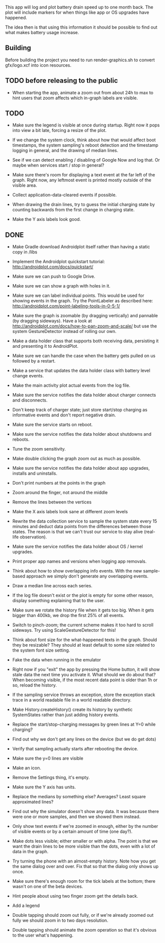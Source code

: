 This app will log and plot battery drain speed up to one month
back. The plot will include markers for when things like app or OS
upgrades have happened.

The idea then is that using this information it should be possible to
find out what makes battery usage increase.


Building
--------
Before building the project you need to run render-graphics.sh to
convert gfx/logo.xcf into icon resources.


TODO before releasing to the public
-----------------------------------
* When starting the app, animate a zoom out from about 24h to max to hint users
that zoom affects which in-graph labels are visible.


TODO
----
* Make sure the legend is visible at once during startup. Right now it pops
into view a bit late, forcing a resize of the plot.

* If we change the system clock, think about how that would affect
boot timestamps, the system sampling's reboot detection and the timestamp
logging in general, and the drawing of median lines.

* See if we can detect enabling / disabling of Google Now and log
that. Or maybe when services start / stop in general?

* Make sure there's room for displaying a text event at the far left of
the graph. Right now, any leftmost event is printed mostly outside of the
visible area.

* Collect application-data-cleared events if possible.

* When drawing the drain lines, try to guess the initial charging state by
counting backwards from the first change in charging state.

* Make the Y axis labels look good.


DONE
----
* Make Gradle download Androidplot itself rather than having a static
copy in /libs

* Implement the Androidplot quickstart tutorial:
<http://androidplot.com/docs/quickstart/>

* Make sure we can push to Google Drive.

* Make sure we can show a graph with holes in it.

* Make sure we can label individual points. This would be used for
showing events in the graph. Try the PointLabeler as described here:
<http://androidplot.com/point-labeling-tools-in-0-5-1/>

* Make sure the graph is zoomable (by dragging vertically) and
pannable (by dragging sideways). Have a look at
<http://androidplot.com/docs/how-to-pan-zoom-and-scale/> but use the
system GestureDetector instead of rolling our own.

* Make a data holder class that supports both receiving data,
persisting it and presenting it to AndroidPlot.

* Make sure we can handle the case when the battery gets pulled on us
followed by a restart.

* Make a service that updates the data holder class with battery level
change events.

* Make the main activity plot actual events from the log file.

* Make sure the service notifies the data holder about charger connects
and disconnects.

* Don't keep track of charger state; just store start/stop charging as
informative events and don't report negative drain.

* Make sure the service starts on reboot.

* Make sure the service notifies the data holder about shutdowns and
reboots.

* Tune the zoom sensitivity.

* Make double clicking the graph zoom out as much as possible.

* Make sure the service notifies the data holder about app upgrades,
installs and uninstalls.

* Don't print numbers at the points in the graph

* Zoom around the finger, not around the middle

* Remove the lines between the vertices

* Make the X axis labels look sane at different zoom levels

* Rewrite the data collection service to sample the system state
every 15 minutes and deduct data points from the differences between
those states. The reason is that we can't trust our service to stay
alive (real-life observation).

* Make sure the service notifies the data holder about OS / kernel
upgrades.

* Print proper app names and versions when logging app removals.

* Think about how to show overlapping info events. With the new
sample-based approach we simply don't generate any overlapping
events.

* Draw a median line across each series.

* If the log file doesn't exist or the plot is empty for some other
reason, display something explaining that to the user.

* Make sure we rotate the history file when it gets too big. When it
gets bigger than 400kb, we drop the first 25% of all events.

* Switch to pinch-zoom; the current scheme makes it too hard to scroll
sideways. Try using ScaleGestureDetector for this!

* Think about font size for the what-happened texts in the graph. Should
they be resizable? They should at least default to some size related to
the system font size setting.

* Fake the data when running in the emulator

* Right now if you "exit" the app by pressing the Home button, it will
show stale data the next time you activate it. What should we do about
that? When becoming visible, if the most recent data point is older than
1h or so, reload the history.

* If the sampling service throws an exception, store the exception stack
trace in a world readable file in a world readable directory.

* Make History.createHistory() create its history by synthetic SystemStates
rather than just adding history events.

* Replace the start/stop-charging messages by green lines at Y=0 while
charging?

* Find out why we don't get any lines on the device (but we do get dots)

* Verify that sampling actually starts after rebooting the device.

* Make sure the y=0 lines are visible

* Make an icon.

* Remove the Settings thing, it's empty.

* Make sure the Y axis has units.

* Replace the medians by something else? Averages? Least square approximated
lines?

* Find out why the simulator doesn't show any data. It was because there were
one or more samples, and then we showed them instead.

* Only show text events if we're zoomed in enough, either by the
number of visible events or by a certain amount of time (one day?).

* Make dots less visible; either smaller or with alpha. The point is 
that we want the drain lines to be more visible than the dots, even
with a lot of data in the graph.

* Try turning the phone with an almost-empty history. Note how you get
  the same dialog over and over. Fix that so that the dialog only
  shows up once.

* Make sure there's enough room for the tick labels at the bottom;
there wasn't on one of the beta devices.

* Hint people about using two finger zoom get the details back.

* Add a legend

* Double tapping should zoom out fully, or if we're already zoomed out fully we
should zoom in to two days resolution.

* Double tapping should animate the zoom operation so that it's obvious to the
user what's happening.
